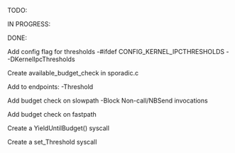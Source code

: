

TODO:




IN PROGRESS:



DONE:

Add config flag for thresholds
    -#ifdef CONFIG_KERNEL_IPCTHRESHOLDS
    - -DKernelIpcThresholds 

Create available_budget_check in sporadic.c

Add to endpoints:
    -Threshold

Add budget check on slowpath
    -Block Non-call/NBSend invocations

Add budget check on fastpath

Create a YieldUntilBudget() syscall


Create a set_Threshold syscall